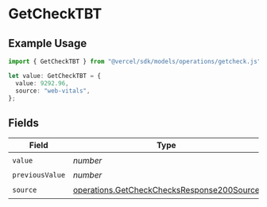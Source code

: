 # GetCheckTBT

## Example Usage

```typescript
import { GetCheckTBT } from "@vercel/sdk/models/operations/getcheck.js";

let value: GetCheckTBT = {
  value: 9292.96,
  source: "web-vitals",
};
```

## Fields

| Field                                                                                                    | Type                                                                                                     | Required                                                                                                 | Description                                                                                              |
| -------------------------------------------------------------------------------------------------------- | -------------------------------------------------------------------------------------------------------- | -------------------------------------------------------------------------------------------------------- | -------------------------------------------------------------------------------------------------------- |
| `value`                                                                                                  | *number*                                                                                                 | :heavy_check_mark:                                                                                       | N/A                                                                                                      |
| `previousValue`                                                                                          | *number*                                                                                                 | :heavy_minus_sign:                                                                                       | N/A                                                                                                      |
| `source`                                                                                                 | [operations.GetCheckChecksResponse200Source](../../models/operations/getcheckchecksresponse200source.md) | :heavy_check_mark:                                                                                       | N/A                                                                                                      |